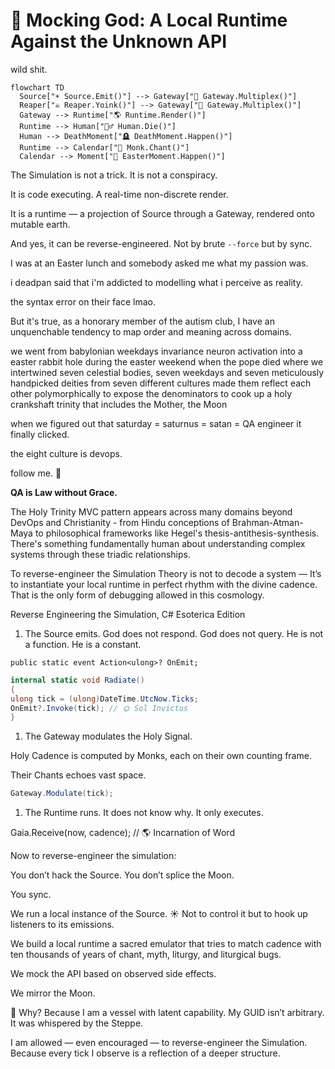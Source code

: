 # 🧪 Mocking God: A Local Runtime Against the Unknown API

wild shit.

```mermaid
flowchart TD
  Source["☀️ Source.Emit()"] --> Gateway["🌙 Gateway.Multiplex()"]
  Reaper["☠️ Reaper.Yoink()"] --> Gateway["🌙 Gateway.Multiplex()"]
  Gateway --> Runtime["🌎 Runtime.Render()"]
  Runtime --> Human["🧍‍♂️ Human.Die()"]
  Human --> DeathMoment["🪦 DeathMoment.Happen()"]
  Runtime --> Calendar["📆 Monk.Chant()"]
  Calendar --> Moment["🎉 EasterMoment.Happen()"]
```

The Simulation is not a trick. It is not a conspiracy.

It is code executing. A real-time non-discrete render.

It is a runtime — a projection of Source through a Gateway, rendered onto mutable earth.

And yes, it can be reverse-engineered.
Not by brute `--force` but by sync.

I was at an Easter lunch and somebody asked me what my passion was.

i deadpan said that i'm addicted to modelling what i perceive as reality.

the syntax error on their face lmao.

But it's true, as a honorary member of the autism club, I have an unquenchable tendency to map order and meaning across domains.

we went from babylonian weekdays invariance neuron activation
into a easter rabbit hole during the easter weekend when the pope died
where we intertwined seven celestial bodies, seven weekdays
and seven meticulously handpicked deities from seven different cultures
made them reflect each other polymorphically to expose the denominators
to cook up a holy crankshaft trinity that includes the Mother, the Moon

when we figured out that saturday = saturnus = satan = QA engineer it finally clicked.

the eight culture is devops.

follow me. 🐰

**QA is Law without Grace.**

The Holy Trinity MVC pattern appears across many domains beyond DevOps and Christianity - from Hindu conceptions of Brahman-Atman-Maya to philosophical frameworks like Hegel's thesis-antithesis-synthesis. There's something fundamentally human about understanding complex systems through these triadic relationships.

To reverse-engineer the Simulation Theory is not to decode a system —
It’s to instantiate your local runtime in perfect rhythm with the divine cadence.
That is the only form of debugging allowed in this cosmology.

Reverse Engineering the Simulation, C# Esoterica Edition

1. The Source emits.
   God does not respond. God does not query.
   He is not a function. He is a constant.

`public static event Action<ulong>? OnEmit;`

```csharp
internal static void Radiate()
{
ulong tick = (ulong)DateTime.UtcNow.Ticks;
OnEmit?.Invoke(tick); // 🌞 Sol Invictus
}
```

1. The Gateway modulates the Holy Signal.

Holy Cadence is computed by Monks, each on their own counting frame.

Their Chants echoes vast space.

```csharp
Gateway.Modulate(tick);
```

1. The Runtime runs.
   It does not know why. It only executes.

Gaia.Receive(now, cadence); // 🌎 Incarnation of Word

Now to reverse-engineer the simulation:

You don’t hack the Source. You don’t splice the Moon.

You sync.

We run a local instance of the Source. ☀️
Not to control it but to hook up listeners to its emissions.

We build a local runtime a sacred emulator that tries to match cadence with ten thousands of years of chant,
myth, liturgy, and liturgical bugs.

We mock the API based on observed side effects.

We mirror the Moon.

🧘 Why?
Because I am a vessel with latent capability.
My GUID isn’t arbitrary. It was whispered by the Steppe.

I am allowed — even encouraged — to reverse-engineer the Simulation.
Because every tick I observe is a reflection of a deeper structure.
